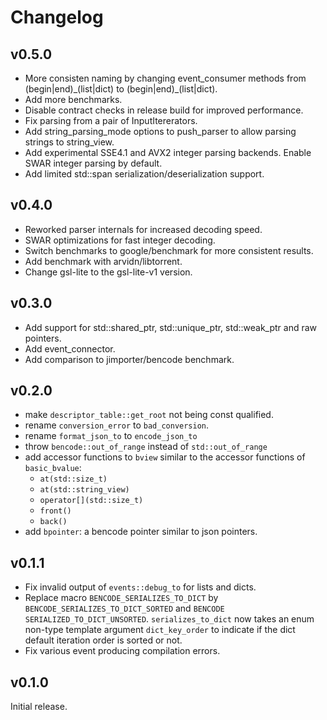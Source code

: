 # Changelog

## v0.5.0

* More consisten naming by changing event_consumer methods from (begin|end)\_(list|dict)
  to (begin|end)\_(list|dict).
* Add more benchmarks.
* Disable contract checks in release build for improved performance.
* Fix parsing from a pair of InputItererators.
* Add string_parsing_mode options to push_parser to allow parsing strings to string_view. 
* Add experimental SSE4.1 and AVX2 integer parsing backends. Enable SWAR integer parsing by default. 
* Add limited std::span serialization/deserialization support.

## v0.4.0

* Reworked parser internals for increased decoding speed.
* SWAR optimizations for fast integer decoding.
* Switch benchmarks to google/benchmark for more consistent results.
* Add benchmark with arvidn/libtorrent.
* Change gsl-lite to the gsl-lite-v1 version.

## v0.3.0

* Add support for std::shared_ptr, std::unique_ptr, std::weak_ptr and raw pointers.
* Add event_connector.
* Add comparison to jimporter/bencode benchmark.

## v0.2.0

*   make `descriptor_table::get_root` not being const qualified.
*   rename `conversion_error` to `bad_conversion`.
*   rename `format_json_to` to `encode_json_to`
*   throw `bencode::out_of_range` instead of `std::out_of_range`
*   add accessor functions to `bview` similar to the accessor functions of `basic_bvalue`:
    *   `at(std::size_t)` 
    *   `at(std::string_view)` 
    *   `operator[](std::size_t)` 
    *   `front()` 
    *   `back()`
*   add `bpointer`: a bencode pointer similar to json pointers.

 
## v0.1.1

*   Fix invalid output of `events::debug_to` for lists and dicts.
*   Replace macro `BENCODE_SERIALIZES_TO_DICT` by `BENCODE_SERIALIZES_TO_DICT_SORTED`
    and `BENCODE SERIALIZED_TO_DICT_UNSORTED`. `serializes_to_dict` 
    now takes an enum non-type template argument `dict_key_order` 
    to indicate if the dict default iteration order is sorted or not.
*   Fix various event producing compilation errors.

## v0.1.0

Initial release.